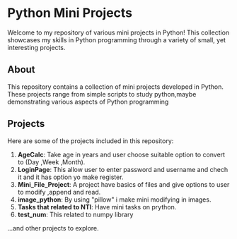 # Python Mini Projects

Welcome to my repository of various mini projects in Python! This collection showcases my skills in Python programming through a variety of small, yet interesting projects.


## About

This repository contains a collection of mini projects developed in Python. These projects range from simple scripts to study python,maybe demonstrating various aspects of Python programming
## Projects

Here are some of the projects included in this repository:

1. **AgeCalc**: Take age in years and user choose suitable option to convert to (Day ,Week ,Month).
2. **LoginPage**: This allow user to enter password and username and chech it and it has option yo make register.
3. **Mini_File_Project**: A project have basics of files and give options to user to modify ,append and read.
4. **image_python**: By using "pillow" i make mini modifying in images.
5. **Tasks that related to NTI**: Have mini tasks on prython.
6. **test_num**: This related to numpy library
   
...and other projects to explore.
